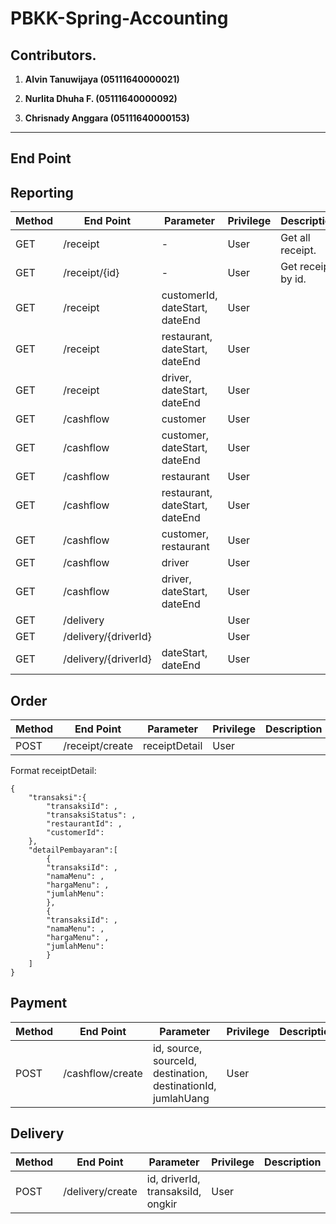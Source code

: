 # PBKK-Spring-Accounting

## Contributors.

1. **Alvin Tanuwijaya (05111640000021)**

2. **Nurlita Dhuha F.     (05111640000092)**

3. **Chrisnady Anggara  (05111640000153)**

---

## End Point

**Reporting**
---

| Method | End Point | Parameter | Privilege | Description |
| ------------- | ------------- | ------------- | ------------- | ------------- |
|GET| /receipt | - | User | Get all receipt. |
|GET| /receipt/{id} | - | User | Get receipt by id. |
|GET| /receipt | customerId, dateStart, dateEnd | User ||
|GET| /receipt | restaurant, dateStart, dateEnd| User ||
|GET| /receipt | driver, dateStart, dateEnd| User ||
|GET| /cashflow | customer | User ||
|GET| /cashflow | customer, dateStart, dateEnd | User ||
|GET| /cashflow | restaurant | User ||
|GET| /cashflow | restaurant, dateStart, dateEnd| User ||
|GET| /cashflow | customer, restaurant | User ||
|GET| /cashflow | driver | User ||
|GET| /cashflow | driver, dateStart, dateEnd| User ||
|GET| /delivery | | User ||
|GET| /delivery/{driverId} |  | User ||
|GET| /delivery/{driverId} | dateStart, dateEnd | User ||

**Order**
---

| Method | End Point | Parameter | Privilege | Description |
| ------------- | ------------- | ------------- | ------------- | ------------- |
|POST| /receipt/create | receiptDetail | User ||

Format receiptDetail:
```
{  
    "transaksi":{  
        "transaksiId": ,  
        "transaksiStatus": ,  
        "restaurantId": ,  
        "customerId":   
    },  
    "detailPembayaran":[  
        {  
        "transaksiId": ,  
        "namaMenu": ,  
        "hargaMenu": ,  
        "jumlahMenu":  
        },  
        {  
        "transaksiId": ,  
        "namaMenu": ,  
        "hargaMenu": ,  
        "jumlahMenu":  
        }  
    ]  
}  
```
**Payment**
---

| Method | End Point | Parameter | Privilege | Description |
| ------------- | ------------- | ------------- | ------------- | ------------- |
|POST| /cashflow/create | id, source, sourceId, destination, destinationId, jumlahUang | User ||

**Delivery**
---

| Method | End Point | Parameter | Privilege | Description |
| ------------- | ------------- | ------------- | ------------- | ------------- |
|POST| /delivery/create | id, driverId, transaksiId, ongkir | User ||
